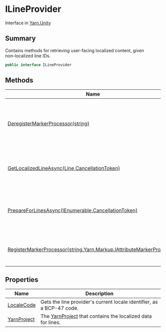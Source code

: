 # ILineProvider

Interface in [Yarn.Unity](yarn.unity.md)

## Summary

Contains methods for retrieving user-facing localized content, given\
non-localized line IDs.

```csharp
public interface ILineProvider
```

## Methods

| Name                                                                                                                         | Description                                                                                                   |
| ---------------------------------------------------------------------------------------------------------------------------- | ------------------------------------------------------------------------------------------------------------- |
| [DeregisterMarkerProcessor(string)](yarn.unity.ilineprovider.deregistermarkerprocessor.md)                                   | Removes all marker processors that handle markers named `attributeName` .                                     |
| [GetLocalizedLineAsync(Line,CancellationToken)](yarn.unity.ilineprovider.getlocalizedlineasync.md)                           | Prepares and returns a [LocalizedLine](yarn.unity.localizedline.md) from the specified [Line](yarn.line.md) . |
| [PrepareForLinesAsync(IEnumerable,CancellationToken)](yarn.unity.ilineprovider.prepareforlinesasync.md)                      | Signals to the line provider that lines with the provided line IDs may be presented shortly.                  |
| [RegisterMarkerProcessor(string,Yarn.Markup.IAttributeMarkerProcessor)](yarn.unity.ilineprovider.registermarkerprocessor.md) | Adds a new marker processor to the line provider.                                                             |

## Properties

| Name                                                   | Description                                                                                            |
| ------------------------------------------------------ | ------------------------------------------------------------------------------------------------------ |
| [LocaleCode](yarn.unity.ilineprovider.localecode.md)   | Gets the line provider's current locale identifier, as a BCP-47 code.                                  |
| [YarnProject](yarn.unity.ilineprovider.yarnproject.md) | The [YarnProject](yarn.unity.ilineprovider.yarnproject.md) that contains the localized data for lines. |
